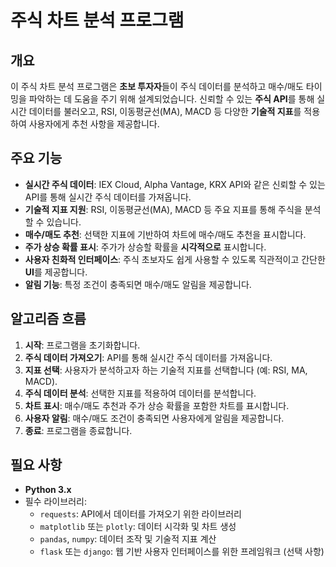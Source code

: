 # 주식 차트 분석 프로그램

## 개요
이 주식 차트 분석 프로그램은 **초보 투자자**들이 주식 데이터를 분석하고 매수/매도 타이밍을 파악하는 데 도움을 주기 위해 설계되었습니다. 신뢰할 수 있는 **주식 API**를 통해 실시간 데이터를 불러오고, RSI, 이동평균선(MA), MACD 등 다양한 **기술적 지표**를 적용하여 사용자에게 추천 사항을 제공합니다.

## 주요 기능
- **실시간 주식 데이터**: IEX Cloud, Alpha Vantage, KRX API와 같은 신뢰할 수 있는 API를 통해 실시간 주식 데이터를 가져옵니다.
- **기술적 지표 지원**: RSI, 이동평균선(MA), MACD 등 주요 지표를 통해 주식을 분석할 수 있습니다.
- **매수/매도 추천**: 선택한 지표에 기반하여 차트에 매수/매도 추천을 표시합니다.
- **주가 상승 확률 표시**: 주가가 상승할 확률을 **시각적으로** 표시합니다.
- **사용자 친화적 인터페이스**: 주식 초보자도 쉽게 사용할 수 있도록 직관적이고 간단한 **UI**를 제공합니다.
- **알림 기능**: 특정 조건이 충족되면 매수/매도 알림을 제공합니다.

## 알고리즘 흐름
1. **시작**: 프로그램을 초기화합니다.
2. **주식 데이터 가져오기**: API를 통해 실시간 주식 데이터를 가져옵니다.
3. **지표 선택**: 사용자가 분석하고자 하는 기술적 지표를 선택합니다 (예: RSI, MA, MACD).
4. **주식 데이터 분석**: 선택한 지표를 적용하여 데이터를 분석합니다.
5. **차트 표시**: 매수/매도 추천과 주가 상승 확률을 포함한 차트를 표시합니다.
6. **사용자 알림**: 매수/매도 조건이 충족되면 사용자에게 알림을 제공합니다.
7. **종료**: 프로그램을 종료합니다.

## 필요 사항
- **Python 3.x**
- 필수 라이브러리:
  - `requests`: API에서 데이터를 가져오기 위한 라이브러리
  - `matplotlib` 또는 `plotly`: 데이터 시각화 및 차트 생성
  - `pandas`, `numpy`: 데이터 조작 및 기술적 지표 계산
  - `flask` 또는 `django`: 웹 기반 사용자 인터페이스를 위한 프레임워크 (선택 사항)
